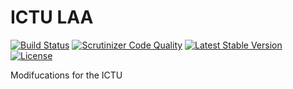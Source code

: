 ICTU LAA
========

[![Build Status](https://scrutinizer-ci.com/g/ColdTrick/ictu_laa/badges/build.png?b=master)](https://scrutinizer-ci.com/g/ColdTrick/ictu_laa/build-status/master)
[![Scrutinizer Code Quality](https://scrutinizer-ci.com/g/ColdTrick/ictu_laa/badges/quality-score.png?b=master)](https://scrutinizer-ci.com/g/ColdTrick/ictu_laa/?branch=master)
[![Latest Stable Version](https://poser.pugx.org/coldtrick/ictu_laa/v/stable.svg)](https://packagist.org/packages/coldtrick/ictu_laa)
[![License](https://poser.pugx.org/coldtrick/ictu_laa/license.svg)](https://packagist.org/packages/coldtrick/ictu_laa)

Modifucations for the ICTU

